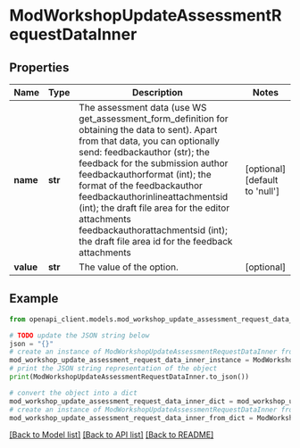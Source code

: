 # ModWorkshopUpdateAssessmentRequestDataInner


## Properties

Name | Type | Description | Notes
------------ | ------------- | ------------- | -------------
**name** | **str** | The assessment data (use WS get_assessment_form_definition for obtaining the data to sent).                                 Apart from that data, you can optionally send:                                 feedbackauthor (str); the feedback for the submission author                                 feedbackauthorformat (int); the format of the feedbackauthor                                 feedbackauthorinlineattachmentsid (int); the draft file area for the editor attachments                                 feedbackauthorattachmentsid (int); the draft file area id for the feedback attachments | [optional] [default to 'null']
**value** | **str** | The value of the option. | [optional] 

## Example

```python
from openapi_client.models.mod_workshop_update_assessment_request_data_inner import ModWorkshopUpdateAssessmentRequestDataInner

# TODO update the JSON string below
json = "{}"
# create an instance of ModWorkshopUpdateAssessmentRequestDataInner from a JSON string
mod_workshop_update_assessment_request_data_inner_instance = ModWorkshopUpdateAssessmentRequestDataInner.from_json(json)
# print the JSON string representation of the object
print(ModWorkshopUpdateAssessmentRequestDataInner.to_json())

# convert the object into a dict
mod_workshop_update_assessment_request_data_inner_dict = mod_workshop_update_assessment_request_data_inner_instance.to_dict()
# create an instance of ModWorkshopUpdateAssessmentRequestDataInner from a dict
mod_workshop_update_assessment_request_data_inner_from_dict = ModWorkshopUpdateAssessmentRequestDataInner.from_dict(mod_workshop_update_assessment_request_data_inner_dict)
```
[[Back to Model list]](../README.md#documentation-for-models) [[Back to API list]](../README.md#documentation-for-api-endpoints) [[Back to README]](../README.md)


